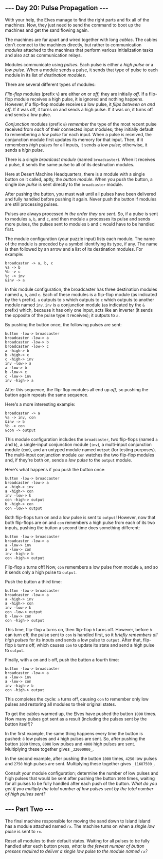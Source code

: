 ## \--- Day 20: Pulse Propagation ---

With your help, the Elves manage to find the right parts and fix all of the machines. Now, they just need to send the
command to boot up the machines and get the sand flowing again.

The machines are far apart and wired together with long _cables_. The cables don't connect to the machines directly, but
rather to communication _modules_ attached to the machines that perform various initialization tasks and also act as
communication relays.

Modules communicate using _pulses_. Each pulse is either a _high pulse_ or a _low pulse_. When a module sends a pulse,
it sends that type of pulse to each module in its list of _destination modules_.

There are several different types of modules:

_Flip-flop_ modules (prefix `%`) are either _on_ or _off_; they are initially _off_. If a flip-flop module receives a
high pulse, it is ignored and nothing happens. However, if a flip-flop module receives a low pulse, it _flips between on
and off_. If it was off, it turns on and sends a high pulse. If it was on, it turns off and sends a low pulse.

_Conjunction_ modules (prefix `&`) _remember_ the type of the most recent pulse received from _each_ of their connected
input modules; they initially default to remembering a _low pulse_ for each input. When a pulse is received, the
conjunction module first updates its memory for that input. Then, if it remembers _high pulses_ for all inputs, it sends
a _low pulse_; otherwise, it sends a _high pulse_.

There is a single _broadcast module_ (named `broadcaster`). When it receives a pulse, it sends the same pulse to all of
its destination modules.

Here at Desert Machine Headquarters, there is a module with a single button on it called, aptly, the _button module_.
When you push the button, a single _low pulse_ is sent directly to the `broadcaster` module.

After pushing the button, you must wait until all pulses have been delivered and fully handled before pushing it again.
Never push the button if modules are still processing pulses.

Pulses are always processed _in the order they are sent_. So, if a pulse is sent to modules `a`, `b`, and `c`, and then
module `a` processes its pulse and sends more pulses, the pulses sent to modules `b` and `c` would have to be handled
first.

The module configuration (your puzzle input) lists each module. The name of the module is preceded by a symbol
identifying its type, if any. The name is then followed by an arrow and a list of its destination modules. For example:

```
broadcaster -> a, b, c
%a -> b
%b -> c
%c -> inv
&inv -> a

```

In this module configuration, the broadcaster has three destination modules named `a`, `b`, and `c`. Each of these
modules is a flip-flop module (as indicated by the `%` prefix). `a` outputs to `b` which outputs to `c` which outputs to
another module named `inv`. `inv` is a conjunction module (as indicated by the `&` prefix) which, because it has only
one input, acts like an inverter (it sends the opposite of the pulse type it receives); it outputs to `a`.

By pushing the button once, the following pulses are sent:

```
button -low-> broadcaster
broadcaster -low-> a
broadcaster -low-> b
broadcaster -low-> c
a -high-> b
b -high-> c
c -high-> inv
inv -low-> a
a -low-> b
b -low-> c
c -low-> inv
inv -high-> a

```

After this sequence, the flip-flop modules all end up _off_, so pushing the button again repeats the same sequence.

Here's a more interesting example:

```
broadcaster -> a
%a -> inv, con
&inv -> b
%b -> con
&con -> output

```

This module configuration includes the `broadcaster`, two flip-flops (named `a` and `b`), a single-input conjunction
module (`inv`), a multi-input conjunction module (`con`), and an untyped module named `output` (for testing purposes).
The multi-input conjunction module `con` watches the two flip-flop modules and, if they're both on, sends a _low pulse_
to the `output` module.

Here's what happens if you push the button once:

```
button -low-> broadcaster
broadcaster -low-> a
a -high-> inv
a -high-> con
inv -low-> b
con -high-> output
b -high-> con
con -low-> output

```

Both flip-flops turn on and a low pulse is sent to `output`! However, now that both flip-flops are on and `con`
remembers a high pulse from each of its two inputs, pushing the button a second time does something different:

```
button -low-> broadcaster
broadcaster -low-> a
a -low-> inv
a -low-> con
inv -high-> b
con -high-> output

```

Flip-flop `a` turns off! Now, `con` remembers a low pulse from module `a`, and so it sends only a high pulse to
`output`.

Push the button a third time:

```
button -low-> broadcaster
broadcaster -low-> a
a -high-> inv
a -high-> con
inv -low-> b
con -low-> output
b -low-> con
con -high-> output

```

This time, flip-flop `a` turns on, then flip-flop `b` turns off. However, before `b` can turn off, the pulse sent to
`con` is handled first, so it _briefly remembers all high pulses_ for its inputs and sends a low pulse to `output`.
After that, flip-flop `b` turns off, which causes `con` to update its state and send a high pulse to `output`.

Finally, with `a` on and `b` off, push the button a fourth time:

```
button -low-> broadcaster
broadcaster -low-> a
a -low-> inv
a -low-> con
inv -high-> b
con -high-> output

```

This completes the cycle: `a` turns off, causing `con` to remember only low pulses and restoring all modules to their
original states.

To get the cables warmed up, the Elves have pushed the button `1000` times. How many pulses got sent as a result
(including the pulses sent by the button itself)?

In the first example, the same thing happens every time the button is pushed: `8` low pulses and `4` high pulses are
sent. So, after pushing the button `1000` times, `8000` low pulses and `4000` high pulses are sent. Multiplying these
together gives `_32000000_`.

In the second example, after pushing the button `1000` times, `4250` low pulses and `2750` high pulses are sent.
Multiplying these together gives `_11687500_`.

Consult your module configuration; determine the number of low pulses and high pulses that would be sent after pushing
the button `1000` times, waiting for all pulses to be fully handled after each push of the button. _What do you get if
you multiply the total number of low pulses sent by the total number of high pulses sent?_

## \--- Part Two ---

The final machine responsible for moving the sand down to Island Island has a module attached named `rx`. The machine
turns on when a _single low pulse_ is sent to `rx`.

Reset all modules to their default states. Waiting for all pulses to be fully handled after each button press, _what is
the fewest number of button presses required to deliver a single low pulse to the module named `rx`?_
